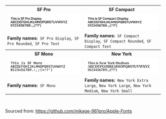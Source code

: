 

<br>

<div align="center">
<table>
    <tr>
        <th>
            SF Pro
        </th>
        <th>
            SF Compact
        </th>
    </tr>
    <tr>
        <td>
            <img src="assets/previewSFPro.png">
        </td>
        <td>
            <img src="assets/previewSFCompact.png">
        </td>
    </tr>
    <tr>
        <td>
            <b>Family names:</b>&nbsp;
            <code>SF Pro Display</code>,&nbsp;
            <code>SF Pro Rounded</code>,&nbsp;
            <code>SF Pro Text</code>
        </td>
        <td>
            <b>Family names:</b>&nbsp;
            <code>SF Compact Display</code>,&nbsp;
            <code>SF Compact Rounded</code>,&nbsp;
            <code>SF Compact Text</code>
        </td>
    </tr>
    <tr>
        <th>
            SF Mono
        </th>
        <th>
            New York
        </th>
    </tr>
    <tr>
        <td>
            <img src="assets/previewSFMono.png">
        </td>
        <td>
            <img src="assets/previewNewYork.png">
        </td>
    </tr>
    <tr>
        <td>
            <b>Family names:</b>&nbsp;
            <code>SF Mono</code>
        </td>
        <td>
            <b>Family names:</b>&nbsp;
            <code>New York Extra Large</code>,&nbsp;
            <code>New York Large</code>,&nbsp;
            <code>New York Medium</code>,&nbsp;
            <code>New York Small</code>
        </td>
    </tr>
</table>
</div>

<br>

Sourced from: https://github.com/mikage-961pro/Apple-Fonts 

